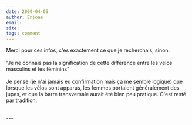 ```yaml
---
date: 2009-04-05
author: Enjoae
email: 
site: 
tags: comment
---
```


<p>Merci pour ces infos, c'es exactement ce que je recherchais, sinon:<br />
<br />
&quot;Je ne connais pas la signification de cette différence entre les vélos masculins et les féminins&quot;<br />
<br />
Je pense (je n'ai jamais eu confirmation mais ça me semble logique) que lorsque les vélos sont apparus, les femmes portaient généralement des jupes, et que la barre transversale aurait été bien peu pratique. C'est resté par tradition.<br />
<br />
</p>
---